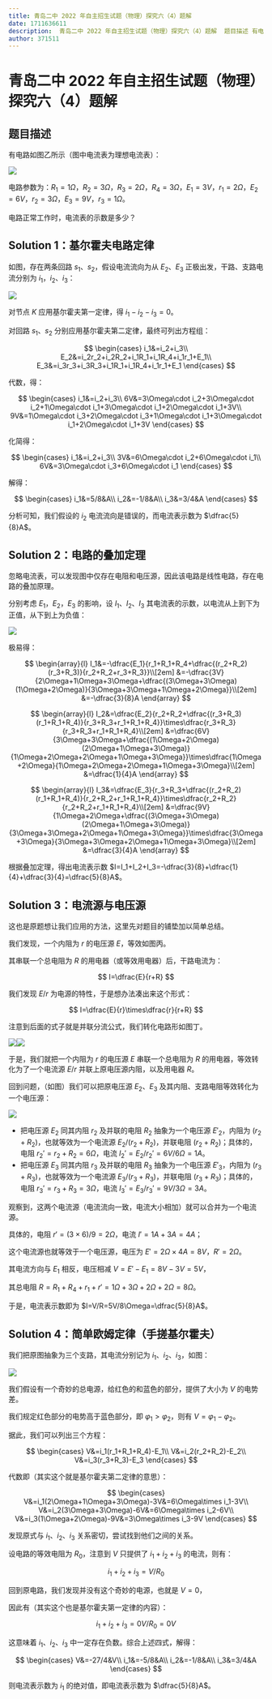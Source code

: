 ```yaml
---
title: 青岛二中 2022 年自主招生试题（物理）探究六（4）题解
date: 1711636611
description:  青岛二中 2022 年自主招生试题（物理）探究六（4）题解  题目描述 有电路如图乙所示（图中电流表为理想电流表）： httpscdnluogucomcnuploadimagehostingnhtagihspng
author: 371511
---
```


# 青岛二中 2022 年自主招生试题（物理）探究六（4）题解

## 题目描述

有电路如图乙所示（图中电流表为理想电流表）：

![](https://cdn.luogu.com.cn/upload/image_hosting/nhtagihs.png)

电路参数为：$R_1=1\Omega$，$R_2=3\Omega$，$R_3=2\Omega$，$R_4=3\Omega$，$E_1=3V$，$r_1=2\Omega$，$E_2=6V$，$r_2=3\Omega$，$E_3=9V$，$r_3=1\Omega$。

电路正常工作时，电流表的示数是多少？

## Solution 1：基尔霍夫电路定律

如图，存在两条回路 $s_1$、$s_2$，假设电流流向为从 $E_2$、$E_3$ 正极出发，干路、支路电流分别为 $i_1$，$i_2$、$i_3$：

![](https://cdn.luogu.com.cn/upload/image_hosting/oxviebxq.png)

对节点 $K$ 应用基尔霍夫第一定律，得 $i_1-i_2-i_3=0$。

对回路 $s_1$、$s_2$ 分别应用基尔霍夫第二定律，最终可列出方程组：

$$
\begin{cases}
i_1&=i_2+i_3\\
E_2&=i_2r_2+i_2R_2+i_1R_1+i_1R_4+i_1r_1+E_1\\
E_3&=i_3r_3+i_3R_3+i_1R_1+i_1R_4+i_1r_1+E_1
\end{cases}
$$

代数，得：

$$
\begin{cases}
i_1&=i_2+i_3\\
6V&=3\Omega\cdot i_2+3\Omega\cdot i_2+1\Omega\cdot i_1+3\Omega\cdot i_1+2\Omega\cdot i_1+3V\\
9V&=1\Omega\cdot i_3+2\Omega\cdot i_3+1\Omega\cdot i_1+3\Omega\cdot i_1+2\Omega\cdot i_1+3V
\end{cases}
$$

化简得：

$$
\begin{cases}
i_1&=i_2+i_3\\
3V&=6\Omega\cdot i_2+6\Omega\cdot i_1\\
6V&=3\Omega\cdot i_3+6\Omega\cdot i_1
\end{cases}
$$

解得：

$$
\begin{cases}
i_1&=5/8&A\\
i_2&=-1/8&A\\
i_3&=3/4&A
\end{cases}
$$

分析可知，我们假设的 $i_2$ 电流流向是错误的，而电流表示数为 $\dfrac{5}{8}A$。

## Solution 2：电路的叠加定理

忽略电流表，可以发现图中仅存在电阻和电压源，因此该电路是线性电路，存在电路的叠加原理。

分别考虑 $E_1$，$E_2$，$E_3$ 的影响，设 $I_1$、$I_2$、$I_3$ 其电流表的示数，以电流从上到下为正值，从下到上为负值：

![](https://cdn.luogu.com.cn/upload/image_hosting/mor5qyq0.png)

极易得：

$$
\begin{array}{l}
I_1&=-\dfrac{E_1}{r_1+R_1+R_4+\dfrac{(r_2+R_2)(r_3+R_3)}{r_2+R_2+r_3+R_3}}\\[2em]
&=-\dfrac{3V}{2\Omega+1\Omega+3\Omega+\dfrac{(3\Omega+3\Omega)(1\Omega+2\Omega)}{3\Omega+3\Omega+1\Omega+2\Omega}}\\[2em]
&=-\dfrac{3}{8}A
\end{array}
$$

$$
\begin{array}{l}
I_2&=\dfrac{E_2}{r_2+R_2+\dfrac{(r_3+R_3)(r_1+R_1+R_4)}{r_3+R_3+r_1+R_1+R_4}}\times\dfrac{r_3+R_3}{r_3+R_3+r_1+R_1+R_4}\\[2em]
&=\dfrac{6V}{3\Omega+3\Omega+\dfrac{(1\Omega+2\Omega)(2\Omega+1\Omega+3\Omega)}{1\Omega+2\Omega+2\Omega+1\Omega+3\Omega}}\times\dfrac{1\Omega+2\Omega}{1\Omega+2\Omega+2\Omega+1\Omega+3\Omega}\\[2em]
&=\dfrac{1}{4}A
\end{array}
$$

$$
\begin{array}{l}
I_3&=\dfrac{E_3}{r_3+R_3+\dfrac{(r_2+R_2)(r_1+R_1+R_4)}{r_2+R_2+r_1+R_1+R_4}}\times\dfrac{r_2+R_2}{r_2+R_2+r_1+R_1+R_4}\\[2em]
&=\dfrac{9V}{1\Omega+2\Omega+\dfrac{(3\Omega+3\Omega)(2\Omega+1\Omega+3\Omega)}{3\Omega+3\Omega+2\Omega+1\Omega+3\Omega}}\times\dfrac{3\Omega+3\Omega}{3\Omega+3\Omega+2\Omega+1\Omega+3\Omega}\\[2em]
&=\dfrac{3}{4}A
\end{array}
$$

根据叠加定理，得出电流表示数 $I=I_1+I_2+I_3=-\dfrac{3}{8}+\dfrac{1}{4}+\dfrac{3}{4}=\dfrac{5}{8}A$。

## Solution 3：电流源与电压源

这也是原题想让我们应用的方法，这里先对题目的铺垫加以简单总结。

我们发现，一个内阻为 $r$ 的电压源 $E$，等效如图丙。

其串联一个总电阻为 $R$ 的用电器（或等效用电器）后，干路电流为：

$$
I=\dfrac{E}{r+R}
$$

我们发现 $E/r$ 为电源的特性，于是想办法凑出来这个形式：

$$
I=\dfrac{E}{r}\times\dfrac{r}{r+R}
$$

注意到后面的式子就是并联分流公式，我们转化电路形如图丁。

![](https://cdn.luogu.com.cn/upload/image_hosting/7cqae97u.png)![](https://cdn.luogu.com.cn/upload/image_hosting/woghk0to.png)

于是，我们就把一个内阻为 $r$ 的电压源 $E$ 串联一个总电阻为 $R$ 的用电器，等效转化为了一个电流源 $E/r$ 并联上原电压源内阻，以及用电器 $R$。

回到问题，（如图）我们可以把原电压源 $E_2$、$E_3$ 及其内阻、支路电阻等效转化为一个电压源：

![](https://cdn.luogu.com.cn/upload/image_hosting/398ox8q1.png)

- 把电压源 $E_2$ 同其内阻 $r_2$ 及并联的电阻 $R_2$ 抽象为一个电压源 $E'_2$，内阻为 $(r_2+R_2)$，也就等效为一个电流源 $E_2/(r_2+R_2)$，并联电阻 $(r_2+R_2)$；具体的，电阻 $r_2'=r_2+R_2=6\Omega$，电流 $I_2'=E_2/r_2'=6V/6\Omega=1A$。
- 把电压源 $E_3$ 同其内阻 $r_3$ 及并联的电阻 $R_3$ 抽象为一个电压源 $E'_3$，内阻为 $(r_3+R_3)$，也就等效为一个电流源 $E_3/(r_3+R_3)$，并联电阻 $(r_3+R_3)$；具体的，电阻 $r_3'=r_3+R_3=3\Omega$，电流 $I_3'=E_3/r_3'=9V/3\Omega=3A$。

观察到，这两个电流源（电流流向一致，电流大小相加）就可以合并为一个电流源。

具体的，电阻 $r'=(3\times6)/9=2\Omega$，电流 $I'=1A+3A=4A$；

这个电流源也就等效于一个电压源，电压为 $E'=2\Omega\times4A=8V$，$R'=2\Omega$。

其电流方向与 $E_1$ 相反，电压相减 $V=E'-E_1=8V-3V=5V$，

其总电阻 $R=R_1+R_4+r_1+r'=1\Omega+3\Omega+2\Omega+2\Omega=8\Omega$。

于是，电流表示数即为 $I=V/R=5V/8\Omega=\dfrac{5}{8}A$。

## Solution 4：简单欧姆定律（手搓基尔霍夫）

我们把原图抽象为三个支路，其电流分别记为 $i_1$、$i_2$、$i_3$，如图：

![](https://cdn.luogu.com.cn/upload/image_hosting/koorzksn.png)

我们假设有一个奇妙的总电源，给红色的和蓝色的部分，提供了大小为 $V$ 的电势差。

我们规定红色部分的电势高于蓝色部分，即 $\varphi_1>\varphi_2$，则有 $V=\varphi_1-\varphi_2$。

据此，我们可以列出三个方程：

$$
\begin{cases}
V&=i_1(r_1+R_1+R_4)-E_1\\
V&=i_2(r_2+R_2)-E_2\\
V&=i_3(r_3+R_3)-E_3
\end{cases}
$$

代数即（其实这个就是基尔霍夫第二定律的意思）：

$$
\begin{cases}
V&=i_1(2\Omega+1\Omega+3\Omega)-3V&=6\Omega\times i_1-3V\\
V&=i_2(3\Omega+3\Omega)-6V&=6\Omega\times i_2-6V\\
V&=i_3(1\Omega+2\Omega)-9V&=3\Omega\times i_3-9V
\end{cases}
$$

发现原式与 $i_1$、$i_2$、$i_3$ 关系密切，尝试找到他们之间的关系。

设电路的等效电阻为 $R_0$，注意到 $V$ 只提供了 $i_1+i_2+i_3$ 的电流，则有：

$$
i_1+i_2+i_3=V/R_0
$$

回到原电路，我们发现并没有这个奇妙的电源，也就是 $V=0$，

因此有（其实这个也是基尔霍夫第一定律的内容）：

$$
i_1+i_2+i_3=0V/R_0=0V
$$

这意味着 $i_1$、$i_2$、$i_3$ 中一定存在负数。综合上述四式，解得：

$$
\begin{cases}
V&=-27/4&V\\
i_1&=-5/8&A\\
i_2&=-1/8&A\\
i_3&=3/4&A
\end{cases}
$$

则电流表示数为 $i_1$ 的绝对值，即电流表示数为 $\dfrac{5}{8}A$。
